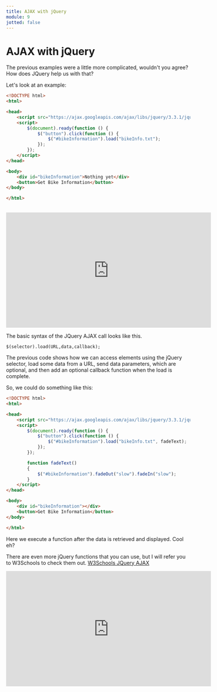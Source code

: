 ```yaml
---
title: AJAX with jQuery
module: 9
jotted: false
---
```


# AJAX with jQuery

The previous examples were a little more complicated, wouldn't you agree?  How does JQuery help us with that?

Let's look at an example:

```html
<!DOCTYPE html>
<html>

<head>
    <script src="https://ajax.googleapis.com/ajax/libs/jquery/3.3.1/jquery.min.js"></script>
    <script>
        $(document).ready(function () {
            $("button").click(function () {
                $("#bikeInformation").load("bikeInfo.txt");
            });
        });
    </script>
</head>

<body>
    <div id="bikeInformation">Nothing yet</div>
    <button>Get Bike Information</button>
</body>

</html>
```
<br/>

<iframe width="560" height="315" src="https://www.youtube.com/embed/hX2sMTCjOxA" frameborder="0" allow="accelerometer; autoplay; encrypted-media; gyroscope; picture-in-picture" allowfullscreen></iframe>

The basic syntax of the JQuery AJAX call looks like this.

`$(selector).load(URL,data,callback);`

The previous code shows how we can access elements using the jQuery selector, load some data from a URL, send data parameters, which are optional, and then add an optional callback function when the load is complete.

So, we could do something like this:

```html
<!DOCTYPE html>
<html>

<head>
    <script src="https://ajax.googleapis.com/ajax/libs/jquery/3.3.1/jquery.min.js"></script>
    <script>
        $(document).ready(function () {
            $("button").click(function () {
                $("#bikeInformation").load("bikeInfo.txt", fadeText);
            });
        });

        function fadeText()
        {
            $("#bikeInformation").fadeOut("slow").fadeIn("slow");
        }
    </script>
</head>

<body>
    <div id="bikeInformation"></div>
    <button>Get Bike Information</button>
</body>

</html>
```
Here we execute a function after the data is retrieved and displayed.  Cool eh?

There are even more jQuery functions that you can use, but I will refer you to W3Schools to check them out.
[W3Schools JQuery AJAX](https://www.w3schools.com/jquery/jquery_ref_ajax.asp)

<iframe width="560" height="315" src="https://www.youtube.com/embed/m57TJlG7J_g" frameborder="0" allow="accelerometer; autoplay; encrypted-media; gyroscope; picture-in-picture" allowfullscreen></iframe>